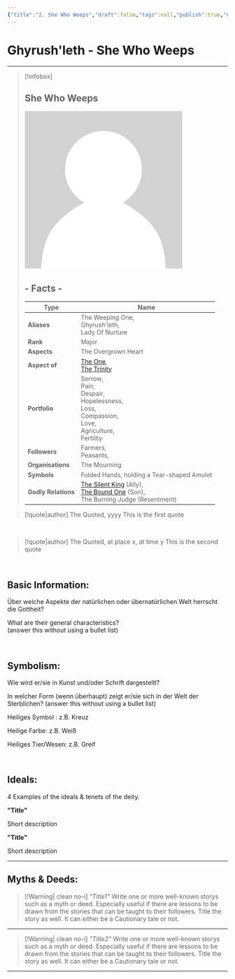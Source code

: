 ```yaml
---
{"title":"2. She Who Weeps","draft":false,"tags":null,"publish":true,"name":"She Who Weeps","aliases":"The Weeping One, <br>Ghyrush'leth, <br>Lady Of Nurture","aspects":"The Overgrown Heart","aspect_of":"The One","organisations":"The Mourning","rank":"Major","symbol":"Folded Hands, holding a Tear-shaped Amulet","portfolio":"Sorrow, <br>Pain, <br>Despair, <br>Hopelessness, <br>Loss, <br>Compassion, <br>Love, <br>Agriculture, <br>Fertility","followers":"Farmers,<br>Peasants,<br>","relations":null,"path":"3. Gods & Religion/4. The Nine/2. She Who Weeps.md","permalink":"/3-gods-and-religion/4-the-nine/2-she-who-weeps/","PassFrontmatter":true}
---
```


# Ghyrush'leth - She Who Weeps
---
> [!infobox]
> 
> 
> ## **She Who Weeps**
> 
> ![../../../NPC_Placeholder.jpg](../../NPC_Placeholder.jpg)
> 
> ## - Facts -
> | Type | Name |
> | ---- | ---- |
> | **Aliases** | The Weeping One, <br>Ghyrush'leth, <br>Lady Of Nurture |
> | **Rank** | Major |
> | **Aspects** | The Overgrown Heart |
> | **Aspect of** | [The One](../2.%20The%20One%20True%20God/1.%20The%20One.md), <br>[The Trinity](../3.%20The%20Trinity/1.%20The%20Trinity.md) |
> | **Portfolio** | Sorrow, <br>Pain, <br>Despair, <br>Hopelessness, <br>Loss, <br>Compassion, <br>Love, <br>Agriculture, <br>Fertility |
> | **Followers** | Farmers,<br>Peasants,<br> |
> | **Organisations** | The Mourning |
> | **Symbols** | Folded Hands, holding a Tear-shaped Amulet |
> | **Godly Relations** | [The Silent King](3.%20The%20Silent%20King.md) (Ally), <br>[The Bound One](4.%20The%20Bound%20One.md) (Son), <br>The Burning Judge (Resentment) |


> [!quote|author] The Quoted, yyyy
> This is the first quote

<br>

> [!quote|author] The Quoted, at place x, at time y
> This is the second quote

<br>

## Basic Information:
Über welche Aspekte der natürlichen oder übernatürlichen Welt herrscht die Gottheit?

What are their general characteristics?  
(answer this without using a bullet list)

<br>

## Symbolism:
Wie wird er/sie in Kunst und/oder Schrift dargestellt?

In welcher Form (wenn überhaupt) zeigt er/sie sich in der Welt der Sterblichen?
(answer this without using a bullet list)

Heiliges Symbol : z.B. Kreuz

Heilige Farbe: z.B. Weiß

Heiliges Tier/Wesen: z.B. Greif

<br>

## Ideals:
4 Examples of the ideals & tenets of the deity.

**"Title"**

Short description

**"Title"**

Short description

---

## Myths & Deeds:
>[!Warning| clean no-i] *"Title1"*
> Write one or more well-known storys such as a myth or deed. Especially useful if there are lessons to be drawn from the stories that can be taught to their followers. Title the story as well. It can either be a Cautionary tale or not.
---
>[!Warning| clean no-i] *"Title2"*
> Write one or more well-known storys such as a myth or deed. Especially useful if there are lessons to be drawn from the stories that can be taught to their followers. Title the story as well. It can either be a Cautionary tale or not.
---